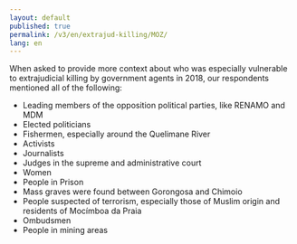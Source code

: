```yaml
---
layout: default
published: true
permalink: /v3/en/extrajud-killing/MOZ/
lang: en
---
```


When asked to provide more context about who was especially vulnerable to extrajudicial killing by government agents in 2018, our respondents mentioned all of the following:
-	Leading members of the opposition political parties, like RENAMO and MDM
-	Elected politicians
-	Fishermen, especially around the Quelimane River
-	Activists
-	Journalists
-	Judges in the supreme and administrative court
-	Women
-	People in Prison
-	Mass graves were found between Gorongosa and Chimoio
-	People suspected of terrorism, especially those of Muslim origin and residents of Mocímboa da Praia
-	Ombudsmen
-	People in mining areas

